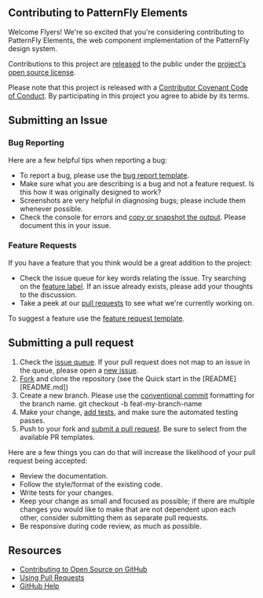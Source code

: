 ## Contributing to PatternFly Elements

[fork]: https://github.com/patternfly/patternfly-elements/fork
[pr]: https://github.com/patternfly/patternfly-elements/compare
[cc]: https://www.conventionalcommits.org/en/v1.0.0/#summary
[doc]: https://patternfly.github.io/patternfly-elements/getting-started/

Welcome Flyers!  We're so excited that you're considering contributing to PatternFly Elements, the web component implementation of the PatternFly design system.

Contributions to this project are [released](https://help.github.com/articles/github-terms-of-service/#6-contributions-under-repository-license) to the public under the [project's open source license](LICENSE.md).

Please note that this project is released with a [Contributor Covenant Code of Conduct](CODE_OF_CONDUCT.md). By participating in this project you agree to abide by its terms.

## Submitting an Issue

### Bug Reporting

Here are a few helpful tips when reporting a bug:

- To report a bug, please use the [bug report template](.github/ISSUE_TEMPLATE/bug_report.md).
- Make sure what you are describing is a bug and not a feature request. Is this how it was originally designed to work?
- Screenshots are very helpful in diagnosing bugs; please include them whenever possible.
- Check the console for errors and [copy or snapshot the output](https://zapier.com/help/troubleshoot/behavior/view-and-save-your-browser-console-logs).  Please document this in your issue.


### Feature Requests

If you have a feature that you think would be a great addition to the project:

- Check the issue queue for key words relating the issue. Try searching on the [feature label](https://github.com/patternfly/patternfly-elements/issues?q=is%3Aopen+is%3Aissue+label%3Afeature).  If an issue already exists, please add your thoughts to the discussion.
- Take a peek at our [pull requests](https://github.com/patternfly/patternfly-elements/pulls) to see what we're currently working on.

To suggest a feature use the [feature request template](.github/ISSUE_TEMPLATE/feature_request.md).

## Submitting a pull request

1. Check the [issue queue](https://github.com/patternfly/patternfly-elements/issues).  If your pull request does not map to an issue in the queue, please open a [new issue](https://github.com/patternfly/patternfly-elements/issues).
2. [Fork][fork] and clone the repository (see the Quick start in the [README][README.md])
3. Create a new branch.  Please use the [conventional commit](cc) formatting for the branch name.
    git checkout -b feat-my-branch-name
4. Make your change, [add tests](https://patternfly.github.io/patternfly-elements/develop/step-3/), and make sure the automated testing passes.
5. Push to your fork and [submit a pull request][pr].  Be sure to select from the available PR templates.


Here are a few things you can do that will increase the likelihood of your pull request being accepted:

- Review the documentation.
- Follow the style/format of the existing code.
- Write tests for your changes.
- Keep your change as small and focused as possible; if there are multiple changes you would like to make that are not dependent upon each other, consider submitting them as separate pull requests.
- Be responsive during code review, as much as possible.

## Resources

- [Contributing to Open Source on GitHub](https://guides.github.com/activities/contributing-to-open-source/)
- [Using Pull Requests](https://help.github.com/articles/using-pull-requests/)
- [GitHub Help](https://help.github.com)
